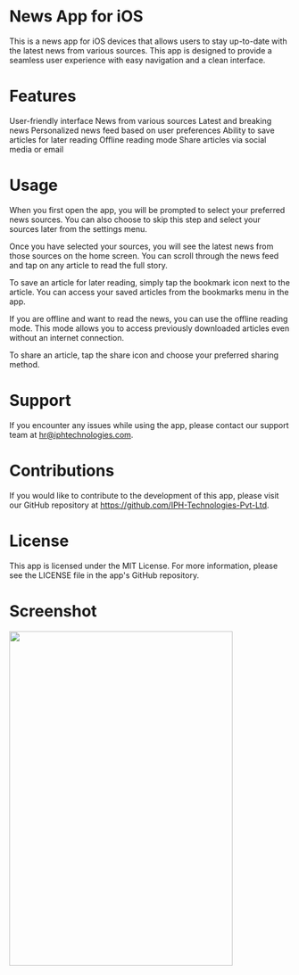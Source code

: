 # News App for iOS
This is a news app for iOS devices that allows users to stay up-to-date with the latest news from various sources. This app is designed to provide a seamless user experience with easy navigation and a clean interface.

# Features
User-friendly interface
News from various sources
Latest and breaking news
Personalized news feed based on user preferences
Ability to save articles for later reading
Offline reading mode
Share articles via social media or email

# Usage
When you first open the app, you will be prompted to select your preferred news sources. You can also choose to skip this step and select your sources later from the settings menu.

Once you have selected your sources, you will see the latest news from those sources on the home screen. You can scroll through the news feed and tap on any article to read the full story.

To save an article for later reading, simply tap the bookmark icon next to the article. You can access your saved articles from the bookmarks menu in the app.

If you are offline and want to read the news, you can use the offline reading mode. This mode allows you to access previously downloaded articles even without an internet connection.

To share an article, tap the share icon and choose your preferred sharing method.

# Support
If you encounter any issues while using the app, please contact our support team at hr@iphtechnologies.com.

# Contributions
If you would like to contribute to the development of this app, please visit our GitHub repository at https://github.com/IPH-Technologies-Pvt-Ltd.

# License
This app is licensed under the MIT License. For more information, please see the LICENSE file in the app's GitHub repository.

# Screenshot
<img src="https://github.com/IPH-Technologies-Pvt-Ltd/News-App-iOS/assets/124572978/873dbd73-cea4-4482-88bc-56c28511188a" 
     width="400" 
     height="600"/>
